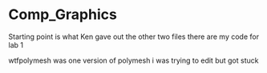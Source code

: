 # Comp_Graphics
Starting point is what Ken gave out
the other two files there are my code for lab 1

wtfpolymesh was one version of polymesh i was trying to edit but got stuck
